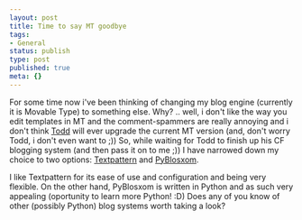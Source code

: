 ```yaml
---
layout: post
title: Time to say MT goodbye
tags:
- General
status: publish
type: post
published: true
meta: {}
---
```

For some time now i've been thinking of changing my blog engine (currently it is Movable Type) to something else.
Why? .. well, i don't like the way you edit templates in MT and the comment-spammers are really annoying and i don't think <a href="http://www.web-rat.com">Todd</a> will ever upgrade the current MT version (and, don't worry Todd, i don't even want to ;))
So, while waiting for Todd to finish up his CF blogging system (and then pass it on to me ;)) I have narrowed down my choice to two options: <a href="http://textpattern.com/">Textpattern</a> and <a href="http://wiki.subtlehints.net/moin/PyBlosxom">PyBlosxom</a>.

I like Textpattern for its ease of use and configuration and being very flexible. On the other hand, PyBlosxom is written in Python and as such very appealing (oportunity to learn more Python! :D)
Does any of you know of other (possibly Python) blog systems worth taking a look?
